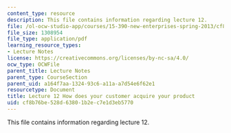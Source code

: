 ```yaml
---
content_type: resource
description: This file contains information regarding lecture 12.
file: /ol-ocw-studio-app/courses/15-390-new-enterprises-spring-2013/cf8b76be528d63801b2ec7e1d3eb5770_MIT15_390S13_lec12.pdf
file_size: 1308954
file_type: application/pdf
learning_resource_types:
- Lecture Notes
license: https://creativecommons.org/licenses/by-nc-sa/4.0/
ocw_type: OCWFile
parent_title: Lecture Notes
parent_type: CourseSection
parent_uid: a164f7aa-1324-93c6-a11a-a7d54e6f62e1
resourcetype: Document
title: Lecture 12 How does your customer acquire your product
uid: cf8b76be-528d-6380-1b2e-c7e1d3eb5770
---
```

This file contains information regarding lecture 12.